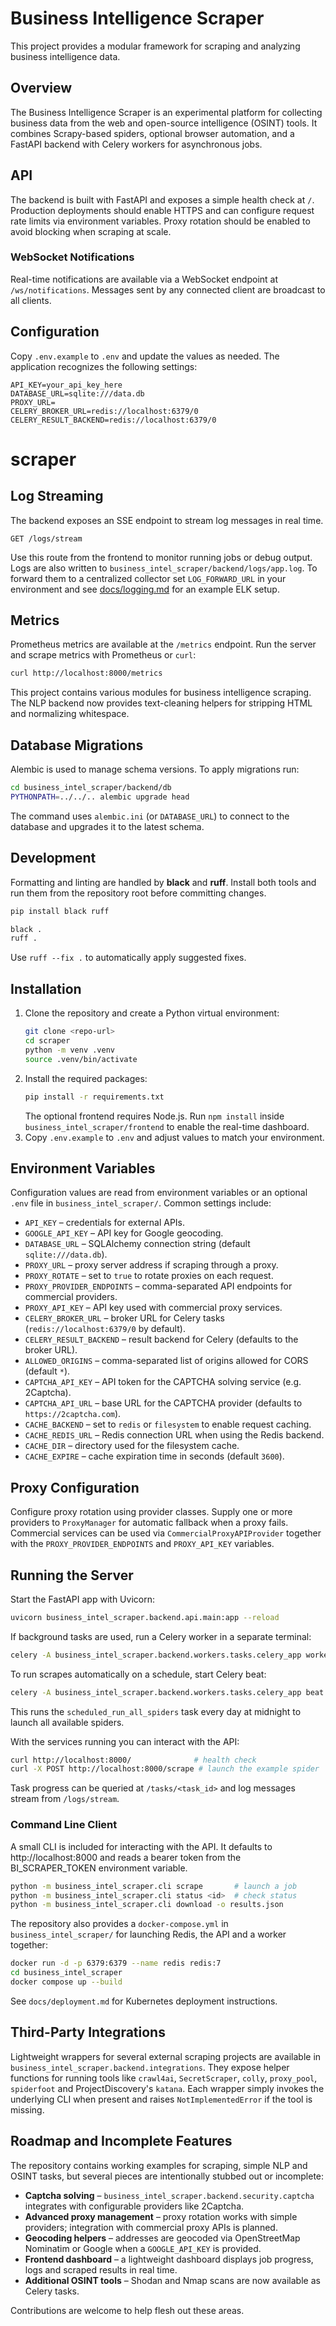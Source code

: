 # Business Intelligence Scraper

This project provides a modular framework for scraping and analyzing business intelligence data.

## Overview
The Business Intelligence Scraper is an experimental platform for collecting business data from the web and open-source intelligence (OSINT) tools. It combines Scrapy-based spiders, optional browser automation, and a FastAPI backend with Celery workers for asynchronous jobs.

## API

The backend is built with FastAPI and exposes a simple health check at `/`.
Production deployments should enable HTTPS and can configure request rate
limits via environment variables.
Proxy rotation should be enabled to avoid blocking when scraping at scale.

### WebSocket Notifications

Real-time notifications are available via a WebSocket endpoint at `/ws/notifications`. Messages sent by any connected client are broadcast to all clients.

## Configuration

Copy `.env.example` to `.env` and update the values as needed. The application
recognizes the following settings:

```
API_KEY=your_api_key_here
DATABASE_URL=sqlite:///data.db
PROXY_URL=
CELERY_BROKER_URL=redis://localhost:6379/0
CELERY_RESULT_BACKEND=redis://localhost:6379/0
```

# scraper

## Log Streaming

The backend exposes an SSE endpoint to stream log messages in real time.

```
GET /logs/stream
```

Use this route from the frontend to monitor running jobs or debug output. Logs
are also written to `business_intel_scraper/backend/logs/app.log`. To forward
them to a centralized collector set `LOG_FORWARD_URL` in your environment and
see [docs/logging.md](docs/logging.md) for an example ELK setup.

## Metrics

Prometheus metrics are available at the `/metrics` endpoint. Run the server and
scrape metrics with Prometheus or `curl`:

```bash
curl http://localhost:8000/metrics
```

This project contains various modules for business intelligence scraping.
The NLP backend now provides text-cleaning helpers for stripping HTML and
normalizing whitespace.

## Database Migrations

Alembic is used to manage schema versions. To apply migrations run:

```bash
cd business_intel_scraper/backend/db
PYTHONPATH=../../.. alembic upgrade head
```

The command uses `alembic.ini` (or `DATABASE_URL`) to connect to the
database and upgrades it to the latest schema.

## Development

Formatting and linting are handled by **black** and **ruff**. Install both
tools and run them from the repository root before committing changes.

```bash
pip install black ruff

black .
ruff .
```

Use `ruff --fix .` to automatically apply suggested fixes.

## Installation

1. Clone the repository and create a Python virtual environment:
   ```bash
   git clone <repo-url>
   cd scraper
   python -m venv .venv
   source .venv/bin/activate
   ```
2. Install the required packages:
   ```bash
   pip install -r requirements.txt
   ```
   The optional frontend requires Node.js. Run `npm install` inside
   `business_intel_scraper/frontend` to enable the real-time dashboard.
3. Copy `.env.example` to `.env` and adjust values to match your environment.

## Environment Variables

Configuration values are read from environment variables or an optional `.env` file in `business_intel_scraper/`.
Common settings include:

- `API_KEY` – credentials for external APIs.
- `GOOGLE_API_KEY` – API key for Google geocoding.
- `DATABASE_URL` – SQLAlchemy connection string (default `sqlite:///data.db`).
- `PROXY_URL` – proxy server address if scraping through a proxy.
- `PROXY_ROTATE` – set to `true` to rotate proxies on each request.
- `PROXY_PROVIDER_ENDPOINTS` – comma-separated API endpoints for commercial providers.
- `PROXY_API_KEY` – API key used with commercial proxy services.
- `CELERY_BROKER_URL` – broker URL for Celery tasks (`redis://localhost:6379/0` by default).
- `CELERY_RESULT_BACKEND` – result backend for Celery (defaults to the broker URL).
- `ALLOWED_ORIGINS` – comma-separated list of origins allowed for CORS (default `*`).
- `CAPTCHA_API_KEY` – API token for the CAPTCHA solving service (e.g. 2Captcha).
- `CAPTCHA_API_URL` – base URL for the CAPTCHA provider (defaults to `https://2captcha.com`).
- `CACHE_BACKEND` – set to `redis` or `filesystem` to enable request caching.
- `CACHE_REDIS_URL` – Redis connection URL when using the Redis backend.
- `CACHE_DIR` – directory used for the filesystem cache.
- `CACHE_EXPIRE` – cache expiration time in seconds (default `3600`).

## Proxy Configuration

Configure proxy rotation using provider classes. Supply one or more providers to
`ProxyManager` for automatic fallback when a proxy fails. Commercial services
can be used via `CommercialProxyAPIProvider` together with the
`PROXY_PROVIDER_ENDPOINTS` and `PROXY_API_KEY` variables.

## Running the Server

Start the FastAPI app with Uvicorn:

```bash
uvicorn business_intel_scraper.backend.api.main:app --reload
```

If background tasks are used, run a Celery worker in a separate terminal:

```bash
celery -A business_intel_scraper.backend.workers.tasks.celery_app worker --loglevel=info
```
To run scrapes automatically on a schedule, start Celery beat:

```bash
celery -A business_intel_scraper.backend.workers.tasks.celery_app beat --loglevel=info
```
This runs the `scheduled_run_all_spiders` task every day at midnight to launch
all available spiders.

With the services running you can interact with the API:

```bash
curl http://localhost:8000/              # health check
curl -X POST http://localhost:8000/scrape # launch the example spider
```

Task progress can be queried at `/tasks/<task_id>` and log messages stream from `/logs/stream`.

### Command Line Client

A small CLI is included for interacting with the API. It defaults to http://localhost:8000 and reads a bearer token from the BI_SCRAPER_TOKEN environment variable.

```bash
python -m business_intel_scraper.cli scrape       # launch a job
python -m business_intel_scraper.cli status <id>  # check status
python -m business_intel_scraper.cli download -o results.json
```

The repository also provides a `docker-compose.yml` in `business_intel_scraper/` for launching Redis, the API and a worker together:

```bash
docker run -d -p 6379:6379 --name redis redis:7
cd business_intel_scraper
docker compose up --build
```
See `docs/deployment.md` for Kubernetes deployment instructions.

## Third-Party Integrations

Lightweight wrappers for several external scraping projects are available in
`business_intel_scraper.backend.integrations`. They expose helper functions for
running tools like `crawl4ai`, `SecretScraper`, `colly`, `proxy_pool`,
`spiderfoot` and ProjectDiscovery's `katana`. Each wrapper simply invokes the
underlying CLI when present and raises ``NotImplementedError`` if the tool is
missing.

## Roadmap and Incomplete Features

The repository contains working examples for scraping, simple NLP and OSINT tasks, but several pieces are intentionally stubbed out or incomplete:

- **Captcha solving** – `business_intel_scraper.backend.security.captcha` integrates with configurable providers like 2Captcha.
- **Advanced proxy management** – proxy rotation works with simple providers; integration with commercial proxy APIs is planned.
- **Geocoding helpers** – addresses are geocoded via OpenStreetMap Nominatim or Google when a `GOOGLE_API_KEY` is provided.
- **Frontend dashboard** – a lightweight dashboard displays job progress, logs and scraped results in real time.
- **Additional OSINT tools** – Shodan and Nmap scans are now available as Celery tasks.

Contributions are welcome to help flesh out these areas.

